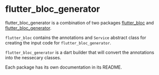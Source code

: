 # flutter_bloc_generator

flutter_bloc_generator is a combination of two packages
[flutter_bloc](https://github.com/CallumIddon/flutter_bloc_generator/tree/master/flutter_bloc) and
[flutter_bloc_generator](
https://github.com/CallumIddon/flutter_bloc_generator/tree/master/flutter_bloc_generator).

`flutter_bloc` contains the annotations and `Service` abstract class for creating the input code for
`flutter_bloc_generator`.

`flutter_bloc_generator` is a dart builder that will convert the annotations into the nessecary
classes.

Each package has its own documentation in its README.